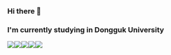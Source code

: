 ### Hi there 👋
### I'm currently studying in Dongguk University
<img src="https://img.shields.io/badge/C-FECC00?style=flat-square&logo=C&logoColor=white"/><img src="https://img.shields.io/badge/C++-E9568E?style=flat-square&logo=C++&logoColor=white"/><img src="https://img.shields.io/badge/C#-527FFF?style=flat-square&logo=C#&logoColor=white"/><img src="https://img.shields.io/badge/Unity-DDE072?style=flat-square&logo=Unity&logoColor=white"/><img src="https://img.shields.io/badge/Python-7B68EE?style=flat-square&logo=Python&logoColor=white"/>
<!--
**ddozakim/ddozakim** is a ✨ _special_ ✨ repository because its `README.md` (this file) appears on your GitHub profile.

Here are some ideas to get you started:

- 🔭 I’m currently working on ...
- 🌱 I’m currently learning ...
- 👯 I’m looking to collaborate on ...
- 🤔 I’m looking for help with ...
- 💬 Ask me about ...
- 📫 How to reach me: ...
- 😄 Pronouns: ...
- ⚡ Fun fact: ...
-->
